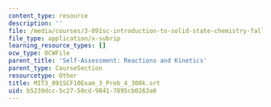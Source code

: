 ```yaml
---
content_type: resource
description: ''
file: /media/courses/3-091sc-introduction-to-solid-state-chemistry-fall-2010/b5239dcc5c2750cd98417895cb0263a0_MIT3_091SCF10Exam_3_Prob_4_300k.vtt
file_type: application/x-subrip
learning_resource_types: []
ocw_type: OCWFile
parent_title: 'Self-Assessment: Reactions and Kinetics'
parent_type: CourseSection
resourcetype: Other
title: MIT3_091SCF10Exam_3_Prob_4_300k.srt
uid: b5239dcc-5c27-50cd-9841-7895cb0263a0
---
```

